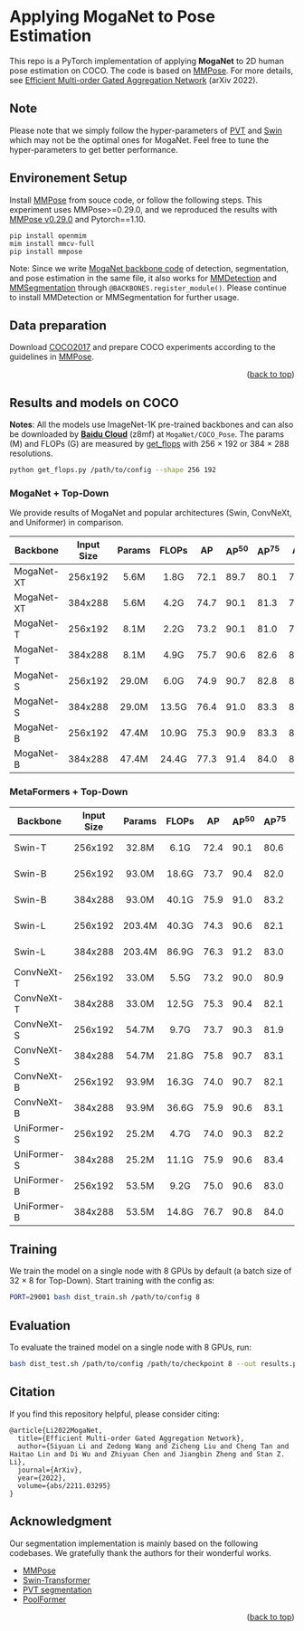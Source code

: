 # Applying MogaNet to Pose Estimation

This repo is a PyTorch implementation of applying **MogaNet** to 2D human pose estimation on COCO. The code is based on [MMPose](https://github.com/open-mmlab/mmpose/tree/v0.29.0).
For more details, see [Efficient Multi-order Gated Aggregation Network](https://arxiv.org/abs/2211.03295) (arXiv 2022).

## Note

Please note that we simply follow the hyper-parameters of [PVT](https://github.com/whai362/PVT/tree/v2/detection) and [Swin](https://github.com/microsoft/Swin-Transformer) which may not be the optimal ones for MogaNet. Feel free to tune the hyper-parameters to get better performance.

## Environement Setup

Install [MMPose](https://github.com/open-mmlab/mmpose/) from souce code, or follow the following steps. This experiment uses MMPose>=0.29.0, and we reproduced the results with [MMPose v0.29.0](https://github.com/open-mmlab/mmpose/tree/v0.29.0) and Pytorch==1.10.
```
pip install openmim
mim install mmcv-full
pip install mmpose
```

Note: Since we write [MogaNet backbone code](../models/moganet.py) of detection, segmentation, and pose estimation in the same file, it also works for [MMDetection](https://github.com/open-mmlab/mmdetection/tree/v2.26.0) and [MMSegmentation](https://github.com/open-mmlab/mmsegmentation/tree/v0.29.1) through `@BACKBONES.register_module()`. Please continue to install MMDetection or MMSegmentation for further usage.

## Data preparation

Download [COCO2017](https://cocodataset.org/#download) and prepare COCO experiments according to the guidelines in [MMPose](https://github.com/open-mmlab/mmpose/).

<p align="right">(<a href="#top">back to top</a>)</p>

## Results and models on COCO

**Notes**: All the models use ImageNet-1K pre-trained backbones and can also be downloaded by [**Baidu Cloud**](https://pan.baidu.com/s/1d5MTTC66gegehmfZvCQRUA?pwd=z8mf) (z8mf) at `MogaNet/COCO_Pose`. The params (M) and FLOPs (G) are measured by [get_flops](get_flops.py) with 256 $\times$ 192 or 384 $\times$ 288 resolutions.
```bash
python get_flops.py /path/to/config --shape 256 192
```

### MogaNet + Top-Down

We provide results of MogaNet and popular architectures (Swin, ConvNeXt, and Uniformer) in comparison.

| Backbone | Input Size | Params | FLOPs | AP | AP<sup>50</sup> | AP<sup>75</sup> | AR | AR<sup>M</sup> | AR<sup>L</sup> | Config | Download |
|---|:---:|:---:|:---:|:---:|---|---|---|---|---|:---:|:---:|
| MogaNet-XT | 256x192 | 5.6M | 1.8G | 72.1 | 89.7 | 80.1 | 77.7 | 73.6 | 83.6 | [config](https://github.com/Westlake-AI/MogaNet/tree/main/pose_estimation/configs/body/2d_kpt_sview_rgb_img/topdown_heatmap/coco/moganet_xt_coco_256x192.py) | [log](https://github.com/Westlake-AI/MogaNet/releases/download/moganet-pose-weights/moganet_xt_coco_256x192.log.json) \| [model](https://github.com/Westlake-AI/MogaNet/releases/download/moganet-pose-weights/moganet_xt_coco_256x192.pth) |
| MogaNet-XT | 384x288 | 5.6M | 4.2G | 74.7 | 90.1 | 81.3 | 79.9 | 75.9 | 85.9 | [config](https://github.com/Westlake-AI/MogaNet/tree/main/pose_estimation/configs/body/2d_kpt_sview_rgb_img/topdown_heatmap/coco/moganet_xt_coco_384x288.py) | [log](https://github.com/Westlake-AI/MogaNet/releases/download/moganet-pose-weights/moganet_xt_coco_384x288.log.json) \| [model](https://github.com/Westlake-AI/MogaNet/releases/download/moganet-pose-weights/moganet_xt_coco_384x288.pth) |
| MogaNet-T | 256x192 | 8.1M | 2.2G | 73.2 | 90.1 | 81.0 | 78.8 | 74.9 | 84.4 | [config](https://github.com/Westlake-AI/MogaNet/tree/main/pose_estimation/configs/body/2d_kpt_sview_rgb_img/topdown_heatmap/coco/moganet_t_coco_256x192.py) | [log](https://github.com/Westlake-AI/MogaNet/releases/download/moganet-pose-weights/moganet_t_coco_256x192.log.json) \| [model](https://github.com/Westlake-AI/MogaNet/releases/download/moganet-pose-weights/moganet_t_coco_256x192.pth) |
| MogaNet-T | 384x288 | 8.1M | 4.9G | 75.7 | 90.6 | 82.6 | 80.9 | 76.8 | 86.7 | [config](https://github.com/Westlake-AI/MogaNet/tree/main/pose_estimation/configs/body/2d_kpt_sview_rgb_img/topdown_heatmap/coco/moganet_t_coco_384x288.py) | [log](https://github.com/Westlake-AI/MogaNet/releases/download/moganet-pose-weights/moganet_t_coco_384x288.log.json) \| [model](https://github.com/Westlake-AI/MogaNet/releases/download/moganet-pose-weights/moganet_t_coco_384x288.pth) |
| MogaNet-S | 256x192 | 29.0M | 6.0G | 74.9 | 90.7 | 82.8 | 80.1 | 75.7 | 86.3 | [config](https://github.com/Westlake-AI/MogaNet/tree/main/pose_estimation/configs/body/2d_kpt_sview_rgb_img/topdown_heatmap/coco/moganet_s_coco_256x192.py) | [log](https://github.com/Westlake-AI/MogaNet/releases/download/moganet-pose-weights/moganet_s_coco_256x192.log.json) \| [model](https://github.com/Westlake-AI/MogaNet/releases/download/moganet-pose-weights/moganet_s_coco_256x192.pth) |
| MogaNet-S | 384x288 | 29.0M | 13.5G | 76.4 | 91.0 | 83.3 | 81.4 | 77.1 | 87.7 | [config](https://github.com/Westlake-AI/MogaNet/tree/main/pose_estimation/configs/body/2d_kpt_sview_rgb_img/topdown_heatmap/coco/moganet_s_coco_384x288.py) | [log](https://github.com/Westlake-AI/MogaNet/releases/download/moganet-pose-weights/moganet_s_coco_384x288.log.json) \| [model](https://github.com/Westlake-AI/MogaNet/releases/download/moganet-pose-weights/moganet_s_coco_384x288.pth) |
| MogaNet-B | 256x192 | 47.4M | 10.9G | 75.3 | 90.9 | 83.3 | 80.7 | 76.4 | 87.1 | [config](https://github.com/Westlake-AI/MogaNet/tree/main/pose_estimation/configs/body/2d_kpt_sview_rgb_img/topdown_heatmap/coco/moganet_b_coco_256x192.py) | [log](https://github.com/Westlake-AI/MogaNet/releases/download/moganet-pose-weights/moganet_b_coco_256x192.log.json) \| [model](https://github.com/Westlake-AI/MogaNet/releases/download/moganet-pose-weights/moganet_b_coco_256x192.pth) |
| MogaNet-B | 384x288 | 47.4M | 24.4G | 77.3 | 91.4 | 84.0 | 82.2 | 77.9 | 88.5 | [config](https://github.com/Westlake-AI/MogaNet/tree/main/pose_estimation/configs/body/2d_kpt_sview_rgb_img/topdown_heatmap/coco/moganet_b_coco_384x288.py) | [log](https://github.com/Westlake-AI/MogaNet/releases/download/moganet-pose-weights/moganet_b_coco_384x288.log.json) \| [model](https://github.com/Westlake-AI/MogaNet/releases/download/moganet-pose-weights/moganet_b_coco_384x288.pth) |

### MetaFormers + Top-Down

| Backbone | Input Size | Params | FLOPs | AP | AP<sup>50</sup> | AP<sup>75</sup> | AR | AR<sup>M</sup> | AR<sup>L</sup> | Config | Download |
|---|:---:|:---:|:---:|:---:|---|---|---|---|---|:---:|:---:|
| Swin-T | 256x192 | 32.8M | 6.1G | 72.4 | 90.1 | 80.6 | 78.2 | 74.0 | 84.3 | [config](https://github.com/Westlake-AI/MogaNet/tree/main/pose_estimation/configs/body/2d_kpt_sview_rgb_img/topdown_heatmap/coco/swin_t_p4_w7_coco_256x192.py) | [model](https://download.openmmlab.com/mmpose/top_down/swin/swin_t_p4_w7_coco_256x192-eaefe010_20220503.pth) \| [log](https://download.openmmlab.com/mmpose/top_down/swin/swin_t_p4_w7_coco_256x192_20220503.log.json) |
| Swin-B | 256x192 | 93.0M | 18.6G | 73.7 | 90.4 | 82.0 | 79.8 | 74.9 | 85.7 | [config](https://github.com/Westlake-AI/MogaNet/tree/main/pose_estimation/configs/body/2d_kpt_sview_rgb_img/topdown_heatmap/coco/swin_b_p4_w7_coco_256x192.py) | [model](https://download.openmmlab.com/mmpose/top_down/swin/swin_b_p4_w7_coco_256x192-7432be9e_20220705.pth) \| [log](https://download.openmmlab.com/mmpose/top_down/swin/swin_b_p4_w7_coco_256x192_20220705.log.json) |
| Swin-B | 384x288 | 93.0M | 40.1G | 75.9 | 91.0 | 83.2 | 78.8 | 76.5 | 87.5 | [config](https://github.com/Westlake-AI/MogaNet/tree/main/pose_estimation/configs/body/2d_kpt_sview_rgb_img/topdown_heatmap/coco/swin_b_p4_w7_coco_384x288.py) | [model](https://download.openmmlab.com/mmpose/top_down/swin/swin_b_p4_w7_coco_384x288-3abf54f9_20220705.pth) \| [log](https://download.openmmlab.com/mmpose/top_down/swin/swin_b_p4_w7_coco_384x288_20220705.log.json) |
| Swin-L | 256x192 | 203.4M | 40.3G | 74.3 | 90.6 | 82.1 | 79.8 | 75.5 | 86.2 | [config](https://github.com/Westlake-AI/MogaNet/tree/main/pose_estimation/configs/body/2d_kpt_sview_rgb_img/topdown_heatmap/coco/swin_l_p4_w7_coco_256x192.py) | [model](https://download.openmmlab.com/mmpose/top_down/swin/swin_l_p4_w7_coco_256x192-642a89db_20220705.pth) \| [log](https://download.openmmlab.com/mmpose/top_down/swin/swin_l_p4_w7_coco_256x192_20220705.log.json) |
| Swin-L | 384x288 | 203.4M | 86.9G | 76.3 | 91.2 | 83.0 | 81.4 | 77.0 | 87.9 | [config](https://github.com/Westlake-AI/MogaNet/tree/main/pose_estimation/configs/body/2d_kpt_sview_rgb_img/topdown_heatmap/coco/swin_l_p4_w7_coco_384x288.py) | [model](https://download.openmmlab.com/mmpose/top_down/swin/swin_l_p4_w7_coco_384x288-c36b7845_20220705.pth) \| [log](https://download.openmmlab.com/mmpose/top_down/swin/swin_l_p4_w7_coco_384x288_20220705.log.json) |
| ConvNeXt-T | 256x192 | 33.0M | 5.5G | 73.2 | 90.0 | 80.9 | 78.8 | 74.5 | 85.1 | [config](https://github.com/Westlake-AI/MogaNet/tree/main/pose_estimation/configs/body/2d_kpt_sview_rgb_img/topdown_heatmap/coco/convnext_t_coco_256x192.py) | [log](https://github.com/Westlake-AI/MogaNet/releases/download/moganet-pose-weights/convnext_t_coco_256x192.log.json) \| [model](https://github.com/Westlake-AI/MogaNet/releases/download/moganet-pose-weights/convnext_t_coco_256x192.pth) |
| ConvNeXt-T | 384x288 | 33.0M | 12.5G | 75.3 | 90.4 | 82.1 | 80.5 | 76.1 | 86.8 | [config](https://github.com/Westlake-AI/MogaNet/tree/main/pose_estimation/configs/body/2d_kpt_sview_rgb_img/topdown_heatmap/coco/convnext_t_coco_384x288.py) | [log](https://github.com/Westlake-AI/MogaNet/releases/download/moganet-pose-weights/convnext_t_coco_384x288.log.json) \| [model](https://github.com/Westlake-AI/MogaNet/releases/download/moganet-pose-weights/convnext_t_coco_384x288.pth) |
| ConvNeXt-S | 256x192 | 54.7M | 9.7G | 73.7 | 90.3 | 81.9 | 79.3 | 75.0 | 85.5 | [config](https://github.com/Westlake-AI/MogaNet/tree/main/pose_estimation/configs/body/2d_kpt_sview_rgb_img/topdown_heatmap/coco/convnext_s_coco_256x192.py) | [log](https://github.com/Westlake-AI/MogaNet/releases/download/moganet-pose-weights/convnext_s_coco_256x192.log.json) \| [model](https://github.com/Westlake-AI/MogaNet/releases/download/moganet-pose-weights/convnext_s_coco_256x192.pth) |
| ConvNeXt-S | 384x288 | 54.7M | 21.8G | 75.8 | 90.7 | 83.1 | 81.0 | 76.8 | 87.1 | [config](https://github.com/Westlake-AI/MogaNet/tree/main/pose_estimation/configs/body/2d_kpt_sview_rgb_img/topdown_heatmap/coco/convnext_s_coco_384x288.py) | [log](https://github.com/Westlake-AI/MogaNet/releases/download/moganet-pose-weights/convnext_s_coco_384x288.log.json) \| [model](https://github.com/Westlake-AI/MogaNet/releases/download/moganet-pose-weights/convnext_s_coco_384x288.pth) |
| ConvNeXt-B | 256x192 | 93.9M | 16.3G | 74.0 | 90.7 | 82.1 | 79.5 | 75.2 | 85.7 | [config](https://github.com/Westlake-AI/MogaNet/tree/main/pose_estimation/configs/body/2d_kpt_sview_rgb_img/topdown_heatmap/coco/convnext_b_coco_256x192.py) | [log](https://github.com/Westlake-AI/MogaNet/releases/download/moganet-pose-weights/convnext_b_coco_256x192.log.json) \| [model](https://github.com/Westlake-AI/MogaNet/releases/download/moganet-pose-weights/convnext_b_coco_256x192.pth) |
| ConvNeXt-B | 384x288 | 93.9M | 36.6G | 75.9 | 90.6 | 83.1 | 81.1 | 76.5 | 87.7 | [config](https://github.com/Westlake-AI/MogaNet/tree/main/pose_estimation/configs/body/2d_kpt_sview_rgb_img/topdown_heatmap/coco/convnext_b_coco_384x288.py) | [log](https://github.com/Westlake-AI/MogaNet/releases/download/moganet-pose-weights/convnext_b_coco_384x288.log.json) \| [model](https://github.com/Westlake-AI/MogaNet/releases/download/moganet-pose-weights/convnext_b_coco_384x288.pth) |
| UniFormer-S | 256x192 | 25.2M | 4.7G | 74.0 | 90.3 | 82.2 | 79.5 | 66.8 | 76.7 | [config](https://github.com/Westlake-AI/MogaNet/tree/main/pose_estimation/configs/body/2d_kpt_sview_rgb_img/topdown_heatmap/coco/uniformer_s_coco_256x192.py) | [log](https://github.com/Westlake-AI/MogaNet/releases/download/moganet-pose-weights/uniformer_s_coco_256x192.log.json) \| [model](https://github.com/Westlake-AI/MogaNet/releases/download/moganet-pose-weights/uniformer_s_coco_256x192.pth) |
| UniFormer-S | 384x288 | 25.2M | 11.1G | 75.9 | 90.6 | 83.4 | 81.4 | 68.6 | 79.0 | [config](https://github.com/Westlake-AI/MogaNet/tree/main/pose_estimation/configs/body/2d_kpt_sview_rgb_img/topdown_heatmap/coco/uniformer_s_coco_384x288.py) | [log](https://github.com/Westlake-AI/MogaNet/releases/download/moganet-pose-weights/uniformer_s_coco_384x288.log.json) \| [model](https://github.com/Westlake-AI/MogaNet/releases/download/moganet-pose-weights/uniformer_s_coco_384x288.pth) |
| UniFormer-B | 256x192 | 53.5M | 9.2G | 75.0 | 90.6 | 83.0 | 80.4 | 67.8 | 77.7 | [config](https://github.com/Westlake-AI/MogaNet/tree/main/pose_estimation/configs/body/2d_kpt_sview_rgb_img/topdown_heatmap/coco/uniformer_b_coco_256x192.py) | [log](https://github.com/Westlake-AI/MogaNet/releases/download/moganet-pose-weights/uniformer_b_coco_256x192.log.json) \| [model](https://github.com/Westlake-AI/MogaNet/releases/download/moganet-pose-weights/uniformer_b_coco_256x192.pth) |
| UniFormer-B | 384x288 | 53.5M | 14.8G | 76.7 | 90.8 | 84.0 | 81.4 | 69.3 | 79.7 | [config](https://github.com/Westlake-AI/MogaNet/tree/main/pose_estimation/configs/body/2d_kpt_sview_rgb_img/topdown_heatmap/coco/uniformer_b_coco_384x288.py) | [log](https://github.com/Westlake-AI/MogaNet/releases/download/moganet-pose-weights/uniformer_b_coco_384x288.log.json) \| [model](https://github.com/Westlake-AI/MogaNet/releases/download/moganet-pose-weights/uniformer_b_coco_384x288.pth) |

## Training

We train the model on a single node with 8 GPUs by default (a batch size of 32 $\times$ 8 for Top-Down). Start training with the config as:
```bash
PORT=29001 bash dist_train.sh /path/to/config 8
```

## Evaluation

To evaluate the trained model on a single node with 8 GPUs, run:
```bash
bash dist_test.sh /path/to/config /path/to/checkpoint 8 --out results.pkl --eval mAP
```

## Citation

If you find this repository helpful, please consider citing:
```
@article{Li2022MogaNet,
  title={Efficient Multi-order Gated Aggregation Network},
  author={Siyuan Li and Zedong Wang and Zicheng Liu and Cheng Tan and Haitao Lin and Di Wu and Zhiyuan Chen and Jiangbin Zheng and Stan Z. Li},
  journal={ArXiv},
  year={2022},
  volume={abs/2211.03295}
}
```

## Acknowledgment

Our segmentation implementation is mainly based on the following codebases. We gratefully thank the authors for their wonderful works.

- [MMPose](https://github.com/open-mmlab/mmpose)
- [Swin-Transformer](https://github.com/microsoft/Swin-Transformer)
- [PVT segmentation](https://github.com/whai362/PVT/tree/v2/segmentation)
- [PoolFormer](https://github.com/sail-sg/poolformer)

<p align="right">(<a href="#top">back to top</a>)</p>
